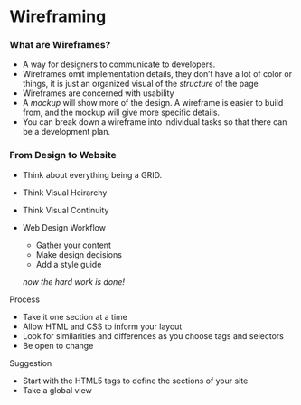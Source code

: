# Wireframing

### What are Wireframes?

- A way for designers to communicate to developers.
- Wireframes omit implementation details, they don’t have a lot of color or things, it is just an organized visual of the *structure* of the page
- Wireframes are concerned with usability
- A *mockup* will show more of the design. A wireframe is easier to build from, and the mockup will give more specific details.
- You can break down a wireframe into individual tasks so that there can be a development plan.

### From Design to Website

- Think about everything being a GRID.
- Think Visual Heirarchy
- Think Visual Continuity
- Web Design Workflow
   - Gather your content
   - Make design decisions
   - Add a style guide

   *now the hard work is done!*

Process

- Take it one section at a time
- Allow HTML and CSS to inform your layout
- Look for similarities and differences as you choose tags and selectors
- Be open to change

Suggestion

- Start with the HTML5 tags to define the sections of your site
- Take a global view

[](https://medium.com/thinking-design/everything-you-need-to-know-about-wireframes-and-prototypes-76f828a1bcbc)

[](https://miro.com/)

